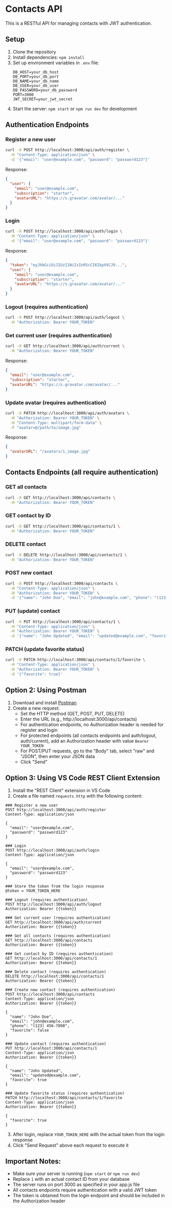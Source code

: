 # Contacts API

This is a RESTful API for managing contacts with JWT authentication.

## Setup

1. Clone the repository
2. Install dependencies: `npm install`
3. Set up environment variables in `.env` file:
   ```
   DB_HOST=your_db_host
   DB_PORT=your_db_port
   DB_NAME=your_db_name
   DB_USER=your_db_user
   DB_PASSWORD=your_db_password
   PORT=3000
   JWT_SECRET=your_jwt_secret
   ```
4. Start the server: `npm start` or `npm run dev` for development

## Authentication Endpoints

### Register a new user
```bash
curl -X POST http://localhost:3000/api/auth/register \
  -H "Content-Type: application/json" \
  -d '{"email": "user@example.com", "password": "password123"}'
```

Response:
```json
{
  "user": {
    "email": "user@example.com",
    "subscription": "starter",
    "avatarURL": "https://s.gravatar.com/avatar/..."
  }
}
```

### Login
```bash
curl -X POST http://localhost:3000/api/auth/login \
  -H "Content-Type: application/json" \
  -d '{"email": "user@example.com", "password": "password123"}'
```

Response:
```json
{
  "token": "eyJhbGciOiJIUzI1NiIsInR5cCI6IkpXVCJ9...",
  "user": {
    "email": "user@example.com",
    "subscription": "starter",
    "avatarURL": "https://s.gravatar.com/avatar/..."
  }
}
```

### Logout (requires authentication)
```bash
curl -X POST http://localhost:3000/api/auth/logout \
  -H "Authorization: Bearer YOUR_TOKEN"
```

### Get current user (requires authentication)
```bash
curl -X GET http://localhost:3000/api/auth/current \
  -H "Authorization: Bearer YOUR_TOKEN"
```

Response:
```json
{
  "email": "user@example.com",
  "subscription": "starter",
  "avatarURL": "https://s.gravatar.com/avatar/..."
}
```

### Update avatar (requires authentication)
```bash
curl -X PATCH http://localhost:3000/api/auth/avatars \
  -H "Authorization: Bearer YOUR_TOKEN" \
  -H "Content-Type: multipart/form-data" \
  -F "avatar=@/path/to/image.jpg"
```

Response:
```json
{
  "avatarURL": "/avatars/1_image.jpg"
}
```

## Contacts Endpoints (all require authentication)

### GET all contacts
```bash
curl -X GET http://localhost:3000/api/contacts \
  -H "Authorization: Bearer YOUR_TOKEN"
```

### GET contact by ID
```bash
curl -X GET http://localhost:3000/api/contacts/1 \
  -H "Authorization: Bearer YOUR_TOKEN"
```

### DELETE contact
```bash
curl -X DELETE http://localhost:3000/api/contacts/1 \
  -H "Authorization: Bearer YOUR_TOKEN"
```

### POST new contact
```bash
curl -X POST http://localhost:3000/api/contacts \
  -H "Content-Type: application/json" \
  -H "Authorization: Bearer YOUR_TOKEN" \
  -d '{"name": "John Doe", "email": "john@example.com", "phone": "(123) 456-7890", "favorite": false}'
```

### PUT (update) contact
```bash
curl -X PUT http://localhost:3000/api/contacts/1 \
  -H "Content-Type: application/json" \
  -H "Authorization: Bearer YOUR_TOKEN" \
  -d '{"name": "John Updated", "email": "updated@example.com", "favorite": true}'
```

### PATCH (update favorite status)
```bash
curl -X PATCH http://localhost:3000/api/contacts/1/favorite \
  -H "Content-Type: application/json" \
  -H "Authorization: Bearer YOUR_TOKEN" \
  -d '{"favorite": true}'
```

## Option 2: Using Postman

1. Download and install [Postman](https://www.postman.com/downloads/)
2. Create a new request:
   - Set the HTTP method (GET, POST, PUT, DELETE)
   - Enter the URL (e.g., http://localhost:3000/api/contacts)
   - For authentication endpoints, no Authorization header is needed for register and login
   - For protected endpoints (all contacts endpoints and auth/logout, auth/current), add an Authorization header with value `Bearer YOUR_TOKEN`
   - For POST/PUT requests, go to the "Body" tab, select "raw" and "JSON", then enter your JSON data
   - Click "Send"

## Option 3: Using VS Code REST Client Extension

1. Install the "REST Client" extension in VS Code
2. Create a file named `requests.http` with the following content:

```http
### Register a new user
POST http://localhost:3000/api/auth/register
Content-Type: application/json

{
  "email": "user@example.com",
  "password": "password123"
}

### Login
POST http://localhost:3000/api/auth/login
Content-Type: application/json

{
  "email": "user@example.com",
  "password": "password123"
}

### Store the token from the login response
@token = YOUR_TOKEN_HERE

### Logout (requires authentication)
POST http://localhost:3000/api/auth/logout
Authorization: Bearer {{token}}

### Get current user (requires authentication)
GET http://localhost:3000/api/auth/current
Authorization: Bearer {{token}}

### Get all contacts (requires authentication)
GET http://localhost:3000/api/contacts
Authorization: Bearer {{token}}

### Get contact by ID (requires authentication)
GET http://localhost:3000/api/contacts/1
Authorization: Bearer {{token}}

### Delete contact (requires authentication)
DELETE http://localhost:3000/api/contacts/1
Authorization: Bearer {{token}}

### Create new contact (requires authentication)
POST http://localhost:3000/api/contacts
Content-Type: application/json
Authorization: Bearer {{token}}

{
  "name": "John Doe",
  "email": "john@example.com",
  "phone": "(123) 456-7890",
  "favorite": false
}

### Update contact (requires authentication)
PUT http://localhost:3000/api/contacts/1
Content-Type: application/json
Authorization: Bearer {{token}}

{
  "name": "John Updated",
  "email": "updated@example.com",
  "favorite": true
}

### Update favorite status (requires authentication)
PATCH http://localhost:3000/api/contacts/1/favorite
Content-Type: application/json
Authorization: Bearer {{token}}

{
  "favorite": true
}
```

3. After login, replace `YOUR_TOKEN_HERE` with the actual token from the login response
4. Click "Send Request" above each request to execute it

## Important Notes:
- Make sure your server is running (`npm start` or `npm run dev`)
- Replace `1` with an actual contact ID from your database
- The server runs on port 3000 as specified in your app.js file
- All contacts endpoints require authentication with a valid JWT token
- The token is obtained from the login endpoint and should be included in the Authorization header
